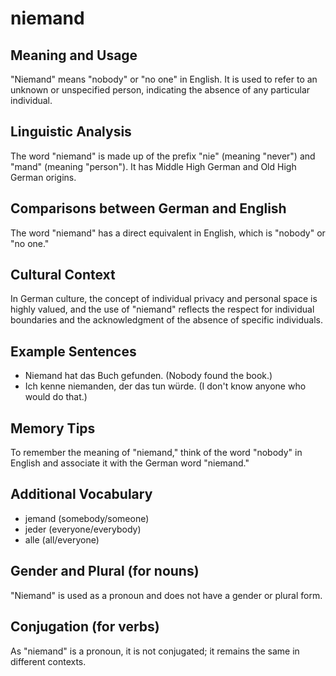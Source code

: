 # niemand
## Meaning and Usage
"Niemand" means "nobody" or "no one" in English. It is used to refer to an unknown or unspecified person, indicating the absence of any particular individual.

## Linguistic Analysis
The word "niemand" is made up of the prefix "nie" (meaning "never") and "mand" (meaning "person"). It has Middle High German and Old High German origins.

## Comparisons between German and English
The word "niemand" has a direct equivalent in English, which is "nobody" or "no one."

## Cultural Context
In German culture, the concept of individual privacy and personal space is highly valued, and the use of "niemand" reflects the respect for individual boundaries and the acknowledgment of the absence of specific individuals.

## Example Sentences
- Niemand hat das Buch gefunden. (Nobody found the book.)
- Ich kenne niemanden, der das tun würde. (I don't know anyone who would do that.)

## Memory Tips
To remember the meaning of "niemand," think of the word "nobody" in English and associate it with the German word "niemand."

## Additional Vocabulary
- jemand (somebody/someone)
- jeder (everyone/everybody)
- alle (all/everyone)

## Gender and Plural (for nouns)
"Niemand" is used as a pronoun and does not have a gender or plural form.

## Conjugation (for verbs)
As "niemand" is a pronoun, it is not conjugated; it remains the same in different contexts.